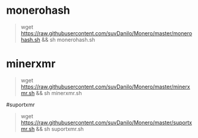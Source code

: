 # monerohash
> wget https://raw.githubusercontent.com/suvDanilo/Monero/master/monerohash.sh && sh monerohash.sh

# minerxmr
> wget https://raw.githubusercontent.com/suvDanilo/Monero/master/minerxmr.sh && sh minerxmr.sh

#suportxmr
> wget https://raw.githubusercontent.com/suvDanilo/Monero/master/suportxmr.sh && sh suportxmr.sh

